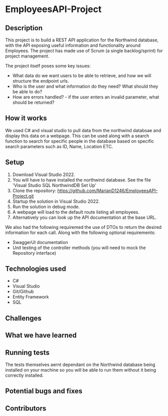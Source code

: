 # EmployeesAPI-Project

## Description
This project is to build a REST API application for the Northwind database, with the API exposing useful information and functionality around Employees. The project has made use of Scrum (a single backlog/sprint) for project management. 

The project itself poses some key issues:

* What data do we want users to be able to retrieve, and how we will structure the endpoint urls.  
* Who is the user and what information do they need? What should they be able to do?
* How are errors handled? - if the user enters an invalid parameter, what should be returned?

## How it works
We used C# and visual studio to pull data from the northwind databsae and display this data on a webpage. This can be used along with a search function to search for specific people in the database based on specific search parameters such as ID, Name, Location ETC.


## Setup 
1. Download Visual Studio 2022.
2. You will have to have installed the northwind database. See the file 'Visual Studio SQL NorthwindDB Set Up'
3. Clone the repository: https://github.com/MarianD1246/EmployeesAPI-Project.git 
4. Startup the solution in Visual Studio 2022.
5. Run the solution in debug mode.
6. A webpage will load to the default route listing all employees.
7. Alternatively you can look up the API documentation at the base URL.  

We also had the following requiremed the use of DTOs to return the desired information for each call. Along with the following optional requirements:
* SwaggerUI documentation 
* Unit testing of the controller methods (you will need to mock the Repository interface)

## Technologies used
* C#
* Visual Studio
* Git/Github
* Entity Framework
* SQL

## Challenges

## What we have learned

## Running tests
The tests themselves aernt dependant on the Northwind database being installed on your machine so you will be able to run them without it being correctly installed.

## Potential bugs and fixes

## Contributors






